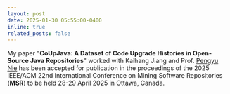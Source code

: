 ```yaml
---
layout: post
date: 2025-01-30 05:55:00-0400
inline: true
related_posts: false
---
```

My paper "**CoUpJava: A Dataset of Code Upgrade Histories in Open-Source Java Repositories**" worked with Kaihang Jiang and Prof. [Pengyu Nie](https://pengyunie.github.io/) has been accepted for publication in the proceedings of the 2025 IEEE/ACM 22nd International Conference on Mining Software Repositories (**MSR**) to be held 28-29 April 2025 in Ottawa, Canada.

